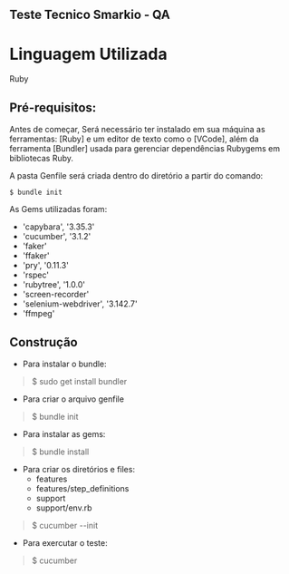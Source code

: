 ## Teste Tecnico Smarkio - QA

# Linguagem Utilizada

Ruby

## Pré-requisitos:

Antes de começar, Será necessário ter instalado em sua máquina as ferramentas: [Ruby] e um editor de texto como o [VCode], além da ferramenta [Bundler] usada para gerenciar dependências Rubygems em bibliotecas Ruby.

A pasta Genfile será criada dentro do diretório a partir do comando: 

    $ bundle init

As Gems utilizadas foram:

- 'capybara', '3.35.3'
- 'cucumber', '3.1.2'
- 'faker'
- 'ffaker'
- 'pry', '0.11.3'
- 'rspec'
- 'rubytree', '1.0.0'
- 'screen-recorder'
- 'selenium-webdriver', '3.142.7'
- 'ffmpeg'
    
 
## Construção


-   Para instalar o bundle:

> $ sudo get install bundler

-   Para criar o arquivo genfile

> $ bundle init

-   Para instalar as gems:

> $ bundle install

-   Para criar os diretórios e files:
    -   features
    -   features/step_definitions
    -   support
    -   support/env.rb

> $ cucumber --init

-   Para exercutar o teste:

> $ cucumber 
